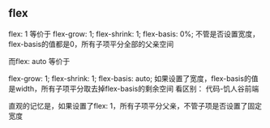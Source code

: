 ## flex

flex: 1 等价于
flex-grow: 1;
flex-shrink: 1;
flex-basis: 0%;
不管是否设置宽度，flex-basis的值都是0，所有子项平分全部的父亲空间

而flex: auto 等价于

flex-grow: 1;
flex-shrink: 1;
flex-basis: auto;
如果设置了宽度，flex-basis的值是width，所有子项平分取去掉flex-basis的剩余空间
看区别： 代码-饥人谷前端


直观的记忆是，如果设置了flex: 1，所有子项平分父亲，不管子项是否设置了固定宽度
